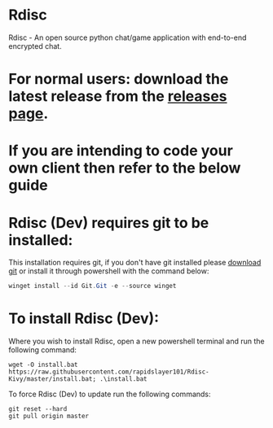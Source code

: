 # Rdisc
Rdisc - An open source python chat/game application with end-to-end encrypted chat.

# For normal users: download the latest release from the [releases page](https://github.com/rapidslayer101/Rdisc-Kivy/releases). 

# If you are intending to code your own client then refer to the below guide

# Rdisc (Dev) requires git to be installed:
This installation requires git, if you don't have git installed please [download git](https://git-scm.com/download/win) or install it through powershell with the command below:

```powershell
winget install --id Git.Git -e --source winget
```


# To install Rdisc (Dev):
Where you wish to install Rdisc, open a new powershell terminal and run the following command:
```
wget -O install.bat https://raw.githubusercontent.com/rapidslayer101/Rdisc-Kivy/master/install.bat; .\install.bat
```

To force Rdisc (Dev) to update run the following commands:

```
git reset --hard
git pull origin master
```